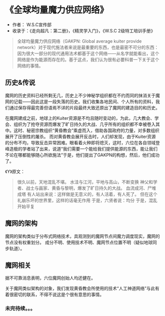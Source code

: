 # 《全球均量魔力供应网络》
- 作者： W.S.C宣传部
- 收录于：《走向超凡：第二册》，《精灵学入门》，《W.S.C 2级特工培训手册》

> 全球均量魔力供应网络（GAKPN: Global average kuiter provide network）对于现代施法者来说是最重要的东西，也是最密不可分的东西：因为很大一部分的现代通用法术都基于这个网络——从名字就能看出，这个网络是作为能源而存在的。基于这点，我们认为很有必要科普一下关于这个网络的事情。

## 历史&传说

魔网的历史资料已经所剩无几，历史上不少神秘学组织都在不约而同的抹消关于魔网的记载——因此这是一段失落的历史。我们收集各地民间、个人所有的资料，我们通过保存得最完善但语焉不详的片段最终大致还原出了魔网的建造目的和历史。


在魔网建成之前，地球上的Kuiter资源是不均且随时变动的，为此，几大教会、学会、组织为了抢夺资源而爆发了旷日持久的大战、几乎所有的组织都不幸被卷入其中。这时、秘密宗教组织“黄昏教会”乘虚而入，借助各国政府的力量，对多数组织展开了压倒性的屠杀。
而对黄昏教会展开反击时，人们却发现，由于Kuiter资源的分布不均，导致反击异常困难。眼看着火种即将熄灭，这时，六位在各自领域登峰造极的学者站了出来，说道“我们需要一个能给我们提供能源的东西，能让我们不论在哪都能够随心所欲施法”于是，他们提出了GAKPN的构想，然后，他们成功了。


《Y》原文：
> 很久以前，天地混乱不堪。
> 水洼与江河，平地与高山，不断变换
> 神父和学者、战士与画家、黄昏与黎明，爆发了旷日持久的大战。
> 血流成河、尸堆成塔
> 有人站出来说：这样做是无意义的，有人活着，有人死了。
> 但在这个礼崩乐坏的世界里，这样的话毫无作用
> 于是，六贤者说：均分
> 于是，混乱开始平复

## 魔网的架构

魔网的架构类似于分布式网络技术，具观测到的魔网节点间魔力调度现实，魔网的节点没有权重划分。
成分不明、使用技术不明、魔网节点位置不明（疑似地球同步轨道）。

## 魔网相关

据不可靠消息表明，六位魔网创始人均还健在。

关于魔网类似架构的对象，我们发现黄昏教会所使用的技术“人工神道网络”与此有着很密切的联系，不得不说这是个很有意思的事情。

### 未完待续。。。